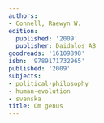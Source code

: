 ```yaml
---
authors:
- Connell, Raewyn W.
edition:
  published: '2009'
  publisher: Daidalos AB
goodreads: '16109898'
isbn: '9789171732965'
published: '2009'
subjects:
- political-philosophy
- human-evolution
- svenska
title: Om genus
---
```



